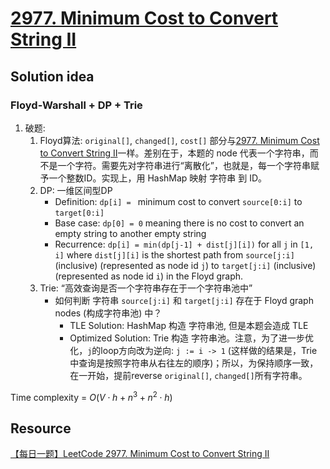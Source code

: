 # [2977. Minimum Cost to Convert String II](https://leetcode.com/problems/minimum-cost-to-convert-string-ii/description/)

## Solution idea
### Floyd-Warshall + DP + Trie
1. 破题:
    1. Floyd算法: `original[]`, `changed[]`, `cost[]` 部分与[2977. Minimum Cost to Convert String II](https://github.com/szhou12/leetcode-go/tree/main/leetcode/2977-Minimum-Cost-to-Convert-String-II)一样。差别在于，本题的 node 代表一个字符串，而不是一个字符。需要先对字符串进行“离散化”，也就是，每一个字符串赋予一个整数ID。实现上，用 HashMap 映射 字符串 到 ID。
    2. DP: 一维区间型DP
        * Definition: `dp[i] = ` minimum cost to convert `source[0:i]` to `target[0:i]`
        * Base case: `dp[0] = 0` meaning there is no cost to convert an empty string to another empty string
        * Recurrence: `dp[i] = min(dp[j-1] + dist[j][i])` for all `j` in `[1, i]` where `dist[j][i]` is the shortest path from `source[j:i]` (inclusive) (represented as node id `j`) to `target[j:i]` (inclusive) (represented as node id `i`) in the Floyd graph.
    3. Trie: “高效查询是否一个字符串存在于一个字符串池中”
        * 如何判断 字符串 `source[j:i]` 和 `target[j:i]` 存在于 Floyd graph nodes (构成字符串池) 中？
            * TLE Solution: HashMap 构造 字符串池, 但是本题会造成 TLE
            * Optimized Solution: Trie 构造 字符串池。注意，为了进一步优化，`j`的loop方向改为逆向: `j := i -> 1` (这样做的结果是，Trie中查询是按照字符串从右往左的顺序)；所以，为保持顺序一致，在一开始，提前reverse `original[]`, `changed[]`所有字符串。


Time complexity = $O(V\cdot h + n^3 + n^2 \cdot h)$
## Resource
[【每日一题】LeetCode 2977. Minimum Cost to Convert String II](https://www.youtube.com/watch?v=pQ_gRovgx70&ab_channel=HuifengGuan)